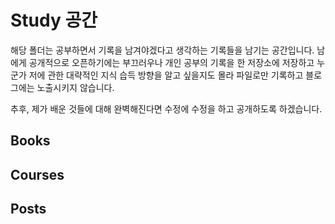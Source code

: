 # Study 공간

해당 폴더는 공부하면서 기록을 남겨야겠다고 생각하는 기록들을 남기는 공간입니다. 남에게 공개적으로 오픈하기에는 부끄러우나 개인 공부의 기록을 한 저장소에 저장하고 누군가 저에 관한 대략적인 지식 습득 방향을 알고 싶을지도 몰라 파일로만 기록하고 블로그에는 노출시키지 않습니다.

추후, 제가 배운 것들에 대해 완벽해진다면 수정에 수정을 하고 공개하도록 하겠습니다.

## Books

## Courses

## Posts
